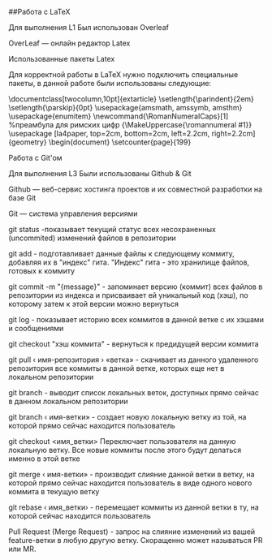 ##Работа с LaTeX

Для выполнения L1 Был использован Overleaf

OverLeaf — онлайн редактор Latex

Использованные пакеты Latex

Для корректной работы в LaTeX нужно подключить специальные пакеты, в данной работе были использованы следующие:

\documentclass[twocolumn,10pt]{extarticle}
\setlength{\parindent}{2em}
\setlength{\parskip}{0pt}
\usepackage{amsmath, amssymb, amsthm}
\usepackage{enumitem}
\newcommand{\RomanNumeralCaps}[1] %преамбула для римских цифр
    {\MakeUppercase{\romannumeral #1}}
\usepackage [la4paper, top=2cm, bottom=2cm, left=2.2cm, right=2.2cm]
{geometry}
\begin{document}
\setcounter{page}{199}

Работа с Git'ом

Для выполнения L3 Были использованы Github & Git

Github — веб-сервис хостинга проектов и их совместной разработки на базе Git

Git — система управления версиями

git status -показывает текущий статус всех несохраненных (uncommited) изменений файлов в репозитории

git add - подготавливает данные файлы к следующему коммиту, добавляя их в "индекс" гита. "Индекс" гита - это хранилище файлов, готовых к коммиту

git commit -m "{message}" - запоминает версию (коммит) всех файлов в
репозитории из индекса и присваивает ей уникальный код (хэш), по которому затем к этой версии можно вернуться

git log - показывает историю всех коммитов в данной ветке с их хэшами и сообщениями

git checkout "хэш коммита" - вернуться к предидущей версии коммита

git pull ‹ имя-репозитория › «ветка» - скачивает из данного удаленного репозитория все коммиты в данной ветке, которых еще нет в локальном репозитории

git branch - выводит список локальных веток, доступных прямо сейчас в данном локальном репозитории

git branch ‹ имя-ветки» - создает новую локальную ветку из той, на которой прямо сейчас находится пользователь

git checkout <имя_ветки> Переключает пользователя на данную локальную ветку. Все новые коммиты после этого будут делаться
именно в этой ветке

git merge ‹ имя-ветки» - производит слияние данной ветки в ветку, на которой прямо сейчас находится пользователь в виде одного нового коммита в текущую ветку

git rebase ‹ имя_ветки› - перемещает коммиты из данной ветки в ту, на которой сейчас находится пользователь

Pull Request (Merge Request) - запрос на слияние
изменений из вашей feature-ветки в любую другую ветку. Скоращенно может называться PR или MR.
